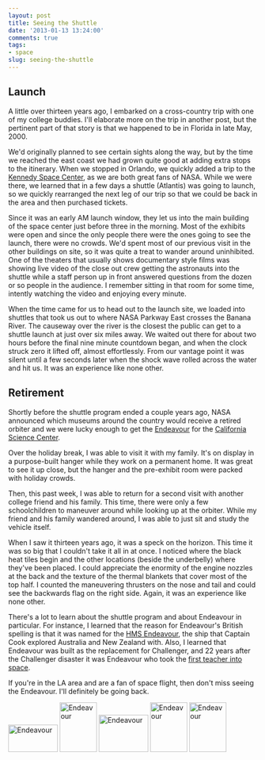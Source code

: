 ```yaml
---
layout: post
title: Seeing the Shuttle
date: '2013-01-13 13:24:00'
comments: true
tags:
- space
slug: seeing-the-shuttle
---
```


## Launch

A little over thirteen years ago, I embarked on a cross-country trip with one of my college buddies.  I'll elaborate more on the trip in another post, but the pertinent part of that story is that we happened to be in Florida in late May, 2000.

We'd originally planned to see certain sights along the way, but by the time we reached the east coast we had grown quite good at adding extra stops to the itinerary.  When we stopped in Orlando, we quickly added a trip to the [Kennedy Space Center](http://ksc.nasa.gov/), as we are both great fans of NASA.  While we were there, we learned that in a few days a shuttle (Atlantis) was going to launch, so we quickly rearranged the next leg of our trip so that we could be back in the area and then purchased tickets.

Since it was an early AM launch window, they let us into the main building of the space center just before three in the morning.  Most of the exhibits were open and since the only people there were the ones going to see the launch, there were no crowds.  We'd spent most of our previous visit in the other buildings on site, so it was quite a treat to wander around uninhibited.  One of the theaters that usually shows documentary style films was showing live video of the close out crew getting the astronauts into the shuttle while a staff person up in front answered questions from the dozen or so people in the audience.  I remember sitting in that room for some time, intently watching the video and enjoying every minute.

When the time came for us to head out to the launch site, we loaded into shuttles that took us out to where NASA Parkway East crosses the Banana River.  The causeway over the river is the closest the public can get to a shuttle launch at just over six miles away.  We waited out there for about two hours before the final nine minute countdown began, and when the clock struck zero it lifted off, almost effortlessly.  From our vantage point it was silent until a few seconds later when the shock wave rolled across the water and hit us.  It was an experience like none other.

## Retirement

Shortly before the shuttle program ended a couple years ago, NASA announced which museums around the country would receive a retired orbiter and we were lucky enough to get the [Endeavour](http://en.wikipedia.org/wiki/Space_Shuttle_Endeavour) for the [California Science Center](http://www.californiasciencecenter.org/).

Over the holiday break, I was able to visit it with my family.  It's on display in a purpose-built hanger while they work on a permanent home.  It was great to see it up close, but the hanger and the pre-exhibit room were packed with holiday crowds.

Then, this past week, I was able to return for a second visit with another college friend and his family.  This time, there were only a few schoolchildren to maneuver around while looking up at the orbiter.  While my friend and his family wandered around, I was able to just sit and study the vehicle itself.

When I saw it thirteen years ago, it was a speck on the horizon.  This time it was so big that I couldn't take it all in at once.  I noticed where the black heat tiles begin and the other locations (beside the underbelly) where they've been placed.  I could appreciate the enormity of the engine nozzles at the back and the texture of the thermal blankets that cover most of the top half.  I counted the maneuvering thrusters on the nose and tail and could see the backwards flag on the right side.  Again, it was an experience like none other.

There's a lot to learn about the shuttle program and about Endeavour in particular.  For instance, I learned that the reason for Endeavour's British spelling is that it was named for the [HMS Endeavour](http://en.wikipedia.org/wiki/HMS_Endeavour), the ship that Captain Cook explored Australia and New Zealand with.  Also, I learned that Endeavour was built as the replacement for Challenger, and 22 years after the Challenger disaster it was Endeavour who took the [first teacher into space](http://en.wikipedia.org/wiki/Teacher_in_Space_Project).

If you're in the LA area and are a fan of space flight, then don't miss seeing the Endeavour.  I'll definitely be going back.

<a href="http://www.flickr.com/photos/jonesandjones/8377603515/" title="Endeavour by Jones and Jones, on Flickr"><img src="http://farm9.staticflickr.com/8050/8377603515_182e68b6cd_t.jpg" width="100" height="55" alt="Endeavour"></a> <a href="http://www.flickr.com/photos/jonesandjones/8377598819/" title="Endeavour by Jones and Jones, on Flickr"><img src="http://farm9.staticflickr.com/8467/8377598819_77435fdbbb_t.jpg" width="75" height="100" alt="Endeavour"></a> <a href="http://www.flickr.com/photos/jonesandjones/8377605211/" title="Endeavour by Jones and Jones, on Flickr"><img src="http://farm9.staticflickr.com/8335/8377605211_200700e7d9_t.jpg" width="100" height="75" alt="Endeavour"></a> <a href="http://www.flickr.com/photos/jonesandjones/8378682350/" title="Endeavour by Jones and Jones, on Flickr"><img src="http://farm9.staticflickr.com/8463/8378682350_c53be3341e_t.jpg" width="75" height="100" alt="Endeavour"></a> <a href="http://www.flickr.com/photos/jonesandjones/8377607697/" title="Endeavour by Jones and Jones, on Flickr"><img src="http://farm9.staticflickr.com/8081/8377607697_d544fd065d_t.jpg" width="75" height="100" alt="Endeavour"></a>

